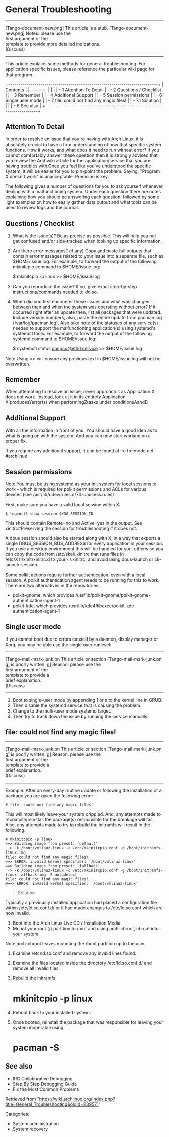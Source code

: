General Troubleshooting
=======================

  ------------------------ ------------------------ ------------------------
  [Tango-document-new.png] This article is a stub.  [Tango-document-new.png]
                           Notes: please use the    
                           first argument of the    
                           template to provide more 
                           detailed indications.    
                           (Discuss)                
  ------------------------ ------------------------ ------------------------

This article explains some methods for general troubleshooting. For
application specific issues, please reference the particular wiki page
for that program.

+--------------------------------------------------------------------------+
| Contents                                                                 |
| --------                                                                 |
|                                                                          |
| -   1 Attention To Detail                                                |
| -   2 Questions / Checklist                                              |
| -   3 Remember                                                           |
| -   4 Additional Support                                                 |
| -   5 Session permissions                                                |
| -   6 Single user mode                                                   |
| -   7 file: could not find any magic files!                              |
|     -   7.1 Solution                                                     |
|                                                                          |
| -   8 See also                                                           |
+--------------------------------------------------------------------------+

Attention To Detail
-------------------

In order to resolve an issue that you're having with Arch Linux, it is
absolutely crucial to have a firm understanding of how that specific
system functions. How it works, and what does it need to run without
error? If you cannot comfortably answer these question then it is
strongly advised that you review the Archwiki article for the
application/service that you are having troubles with.Once you feel like
you've understood the specific system, it will be easier for you to
pin-point the problem. Saying, "Program X doesn't work" is unacceptable.
Precision is key.

The following gives a number of questions for you to ask yourself
whenever dealing with a malfunctioning system. Under each question there
are notes explaining how you should be answering each question, followed
by some light examples on how to easily gather data output and what
tools can be used to review logs and the journal.

Questions / Checklist
---------------------

1. What is the issue(s)?
    Be as precise as possible. This will help you not get confused
    and/or side-tracked when looking up specific information.
2. Are there error messages? (if any)
    Copy and paste full outputs that contain error messages related to
    your issue into a separate file, such as $HOME/issue.log. For
    example, to forward the output of the following mkinitcpio command
    to $HOME/issue.log:

    $ mkinitcpio -p linux >> $HOME/issue.log 

3. Can you reproduce the issue?
    If so, give exact step-by-step instructions/commands needed to do
    so.
4. When did you first encounter these issues and what was changed between then and when the system was operating without error?
    If it occurred right after an update then, list all packages that
    were updated. Include version numbers, also, paste the entire update
    from pacman.log (/var/log/pacman.log). Also take note of the
    statuses of any service(s) needed to support the malfunctioning
    application(s) using systemd's systemctl tools. For example, to
    forward the output of the following systemd command to
    $HOME/issue.log:

    $ systemctl status dhcpcd@eth0.service >> $HOME/issue.log

Note:Using >> will ensure any previous text in $HOME/issue.log will not
be overwritten.

Remember
--------

 When attempting to resolve an issue, never approach it as
    Application X does not work.
 Instead, look at it in its entirety
    Application X'producesYerror(s) when performingZtasks under
    conditionsAandB

Additional Support
------------------

With all the information in front of you. You should have a good idea as
to what is going on with the system. And you can now start working on a
proper fix.

If you require any additional support, it can be found at
irc.freenode.net #archlinux

Session permissions
-------------------

Note:You must be using systemd as your init system for local sessions to
work - which is required for polkit permissions and ACLs for various
devices (see /usr/lib/udev/rules.d/70-uaccess.rules)

First, make sure you have a valid local session within X:

    $ loginctl show-session $XDG_SESSION_ID

This should contain Remote=no and Active=yes in the output. See
xinitrc#Preserving the session for troubleshooting if it does not.

A dbus session should also be started along with X, in a way that
exports a single DBUS_SESSION_BUS_ADDRESS for every application in your
session. If you use a desktop environment this will be handled for you,
otherwise you can copy the code from /etc/skel/.xinitrc that runs files
in /etc/X11/xinit/xinitrc.d to your ~/.xinitrc, and avoid using
dbus-launch or ck-launch-session.

Some polkit actions require further authentication, even with a local
session. A polkit authentication agent needs to be running for this to
work. There are two alternatives in the repositories:

-   polkit-gnome, which provides
    /usr/lib/polkit-gnome/polkit-gnome-authentication-agent-1
-   polkit-kde, which provides
    /usr/lib/kde4/libexec/polkit-kde-authentication-agent-1

Single user mode
----------------

If you cannot boot due to errors caused by a daemon, display manager or
Xorg, you may be able use the single user runlevel:

  ------------------------ ------------------------ ------------------------
  [Tango-mail-mark-junk.pn This article or section  [Tango-mail-mark-junk.pn
  g]                       is poorly written.       g]
                           Reason: please use the   
                           first argument of the    
                           template to provide a    
                           brief explanation.       
                           (Discuss)                
  ------------------------ ------------------------ ------------------------

1.  Boot to single-user mode by appending 1 or s to the kernel line in
    GRUB.
2.  Then disable the systemd service that is causing the problem.
3.  Change to the multi-user mode systemd target.
4.  Then try to track down the issue by running the service manually.

file: could not find any magic files!
-------------------------------------

  ------------------------ ------------------------ ------------------------
  [Tango-mail-mark-junk.pn This article or section  [Tango-mail-mark-junk.pn
  g]                       is poorly written.       g]
                           Reason: please use the   
                           first argument of the    
                           template to provide a    
                           brief explanation.       
                           (Discuss)                
  ------------------------ ------------------------ ------------------------

Example: After an every-day routine update or following the installation
of a package you are given the following error:

    # file: could not find any magic files!

This will most likely leave your system crippled. And, any attempts made
to recompile/reinstall the package(s) responsible for the breakage will
fail. Also, any attempts made to try to rebuild the initramfs will
result in the following:

    # mkinitcpio -p linux
    ==> Building image from preset: 'default'
     -> -k /boot/vmlinuz-linux -c /etc/mkinitcpio.conf -g /boot/initramfs-linux.img
    file: could not find any magic files!
    ==> ERROR: invalid kernel specifier: `/boot/vmlinuz-linux'
    ==> Building image from preset: 'fallback'
     -> -k /boot/vmlinuz-linux -c /etc/mkinitcpio.conf -g /boot/initramfs-linux-fallback.img -S autodetect
    file: could not find any magic files!
    @==> ERROR: invalid kernel specifier: `/boot/vmlinuz-linux'

> Solution

Typically a previously installed application had placed a configuration
file within /etc/ld.so.conf.d/ or it had made changes to /etc/ld.so.conf
which are now invalid.

1.  Boot into the Arch Linux Live CD / Installation Media.
2.  Mount your root (/) partition to /mnt and using arch-chroot, chroot
    into your system.

Note:arch-chroot leaves mounting the /boot partition up to the user.

1.  Examine /etc/ld.so.conf and remove any invalid lines found.
2.  Examine the files located inside the directory /etc/ld.so.conf.d/
    and remove all invalid files.
3.  Rebuild the initramfs.

    # mkinitcpio -p linux

1.  Reboot back to your installed system.
2.  Once booted, reinstall the package that was responsible for leaving
    your system inoperable using:

    # pacman -S <package>

See also
--------

-   IRC Collaborative Debugging
-   Step By Step Debugging Guide
-   Fix the Most Common Problems

Retrieved from
"https://wiki.archlinux.org/index.php?title=General_Troubleshooting&oldid=239571"

Categories:

-   System administration
-   System recovery

